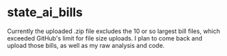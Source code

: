 # state_ai_bills

Currently the uploaded .zip file excludes the 10 or so largest bill files, which exceeded GitHub's limit for file size uploads. I plan to come back and upload those bills, as well as my raw analysis and code.
